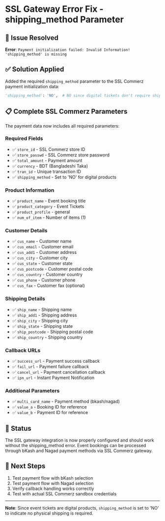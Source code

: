 # SSL Gateway Error Fix - shipping_method Parameter

## 🔧 Issue Resolved

**Error**: `Payment initialization failed: Invalid Information! 'shipping_method' is missing`

## ✅ Solution Applied

Added the required `shipping_method` parameter to the SSL Commerz payment initialization data:

```python
'shipping_method': 'NO',  # NO since digital tickets don't require shipping
```

## 📋 Complete SSL Commerz Parameters

The payment data now includes all required parameters:

### Required Fields
- ✅ `store_id` - SSL Commerz store ID
- ✅ `store_passwd` - SSL Commerz store password
- ✅ `total_amount` - Payment amount
- ✅ `currency` - BDT (Bangladeshi Taka)
- ✅ `tran_id` - Unique transaction ID
- ✅ `shipping_method` - Set to 'NO' for digital products

### Product Information
- ✅ `product_name` - Event booking title
- ✅ `product_category` - Event Tickets
- ✅ `product_profile` - general
- ✅ `num_of_item` - Number of items (1)

### Customer Details
- ✅ `cus_name` - Customer name
- ✅ `cus_email` - Customer email
- ✅ `cus_add1` - Customer address
- ✅ `cus_city` - Customer city
- ✅ `cus_state` - Customer state
- ✅ `cus_postcode` - Customer postal code
- ✅ `cus_country` - Customer country
- ✅ `cus_phone` - Customer phone
- ✅ `cus_fax` - Customer fax (optional)

### Shipping Details
- ✅ `ship_name` - Shipping name
- ✅ `ship_add1` - Shipping address
- ✅ `ship_city` - Shipping city
- ✅ `ship_state` - Shipping state
- ✅ `ship_postcode` - Shipping postal code
- ✅ `ship_country` - Shipping country

### Callback URLs
- ✅ `success_url` - Payment success callback
- ✅ `fail_url` - Payment failure callback
- ✅ `cancel_url` - Payment cancellation callback
- ✅ `ipn_url` - Instant Payment Notification

### Additional Parameters
- ✅ `multi_card_name` - Payment method (bkash/nagad)
- ✅ `value_a` - Booking ID for reference
- ✅ `value_b` - Payment ID for reference

## 🚀 Status

The SSL gateway integration is now properly configured and should work without the shipping_method error. Event bookings can be processed through bKash and Nagad payment methods via SSL Commerz gateway.

## 🔄 Next Steps

1. Test payment flow with bKash selection
2. Test payment flow with Nagad selection
3. Verify callback handling works correctly
4. Test with actual SSL Commerz sandbox credentials

---

**Note**: Since event tickets are digital products, `shipping_method` is set to 'NO' to indicate no physical shipping is required.
